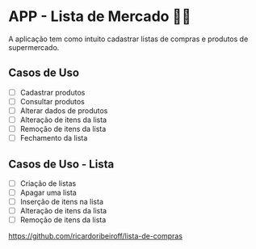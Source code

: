 # APP - Lista de Mercado 📝✅
A aplicação tem como intuito cadastrar listas de compras e produtos de supermercado.

## Casos de Uso
- [ ] Cadastrar produtos
- [ ] Consultar produtos
- [ ] Alterar dados de produtos
- [ ] Alteração de itens da lista
- [ ] Remoção de itens da lista
- [ ] Fechamento da lista

## Casos de Uso - Lista
- [ ] Criação de listas
- [ ] Apagar uma lista
- [ ] Inserção de itens na lista
- [ ] Alteração de itens da lista
- [ ] Remoção de itens da lista

https://github.com/ricardoribeiroff/lista-de-compras